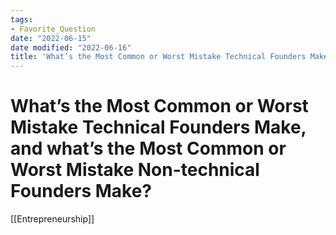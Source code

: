 ```yaml
---
tags:
- Favorite_Question
date: "2022-06-15"
date modified: "2022-06-16"
title: 'What’s the Most Common or Worst Mistake Technical Founders Make, and what’s the Most Common or Worst Mistake Non-technical Founders Make?'
---
```


# What’s the Most Common or Worst Mistake Technical Founders Make, and what’s the Most Common or Worst Mistake Non-technical Founders Make?
[[Entrepreneurship]]
